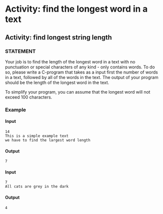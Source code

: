 # Activity: find the longest word in a text

## Activity: find longest string length
### STATEMENT
Your job is to find the length of the longest word in a text with no punctuation or special characters of any kind - only contains words. To do so, please write a C-program that takes as a input first the number of words in a text, followed by all of the words in the text. The output of your program should be the length of the longest word in the text.

To simplify your program, you can assume that the longest word will not exceed 100 characters.
### Example
#### Input
    14
    This is a simple example text
    we have to find the largest word length
#### Output
    7
 
#### Input
    7
    All cats are grey in the dark
#### Output
    4
